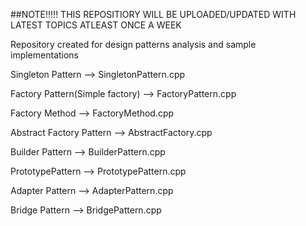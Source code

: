 ##NOTE!!!!!
THIS REPOSITIORY WILL BE UPLOADED/UPDATED WITH LATEST TOPICS ATLEAST ONCE A WEEK


Repository created for design patterns analysis and sample implementations

Singleton Pattern               --> SingletonPattern.cpp

Factory Pattern(Simple factory) --> FactoryPattern.cpp

Factory Method                  --> FactoryMethod.cpp

Abstract Factory Pattern        --> AbstractFactory.cpp

Builder Pattern                 --> BuilderPattern.cpp

PrototypePattern                --> PrototypePattern.cpp

Adapter Pattern                 --> AdapterPattern.cpp

Bridge Pattern                  --> BridgePattern.cpp

